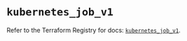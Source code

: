 # `kubernetes_job_v1`

Refer to the Terraform Registry for docs: [`kubernetes_job_v1`](https://registry.terraform.io/providers/hashicorp/kubernetes/2.38.0/docs/resources/job_v1).
